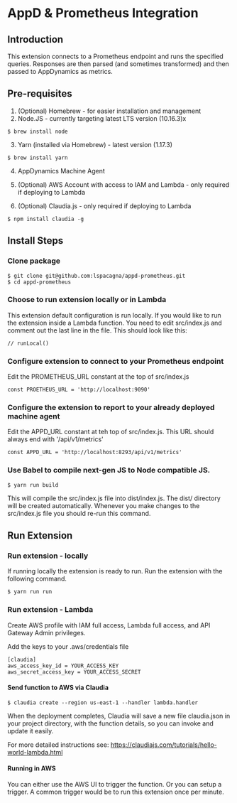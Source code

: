 # AppD &amp; Prometheus Integration

## Introduction

This extension connects to a Prometheus endpoint and runs the specified queries.
Responses are then parsed (and sometimes transformed) and then passed to AppDynamics as metrics.




## Pre-requisites

1. (Optional) Homebrew - for easier installation and management
2. Node.JS - currently targeting latest LTS version (10.16.3)x

```
$ brew install node
```

3. Yarn (installed via Homebrew) - latest version (1.17.3)

```
$ brew install yarn
```

4. AppDynamics Machine Agent

4. (Optional) AWS Account with access to IAM and Lambda - only required if deploying to Lambda

5. (Optional) Claudia.js - only required if deploying to Lambda

```
$ npm install claudia -g
```




## Install Steps

### Clone package

```
$ git clone git@github.com:lspacagna/appd-prometheus.git
$ cd appd-prometheus
```
### Choose to run extension locally or in Lambda

This extension default configuration is run locally. If you would like to run the
extension inside a Lambda function. You need to edit src/index.js and comment
out the last line in the file. This should look like this:

```
// runLocal()
```

### Configure extension to connect to your Prometheus endpoint

Edit the PROMETHEUS_URL constant at the top of src/index.js

```
const PROETHEUS_URL = 'http://localhost:9090'
```
### Configure the extension to report to your already deployed machine agent

Edit the APPD_URL constant at teh top of src/index.js. This URL should always end with
'/api/v1/metrics'

```
const APPD_URL = 'http://localhost:8293/api/v1/metrics'
```

### Use Babel to compile next-gen JS to Node compatible JS.

```
$ yarn run build
```

This will compile the src/index.js file into dist/index.js. The dist/ directory
will be created automatically. Whenever you make changes to the src/index.js
file you should re-run this command.




## Run Extension

### Run extension - locally
If running locally the extension is ready to run. Run the extension with the
following command.

```
$ yarn run run
```

### Run extension - Lambda

Create AWS profile with IAM full access, Lambda full access, and API Gateway
Admin privileges.

Add the keys to your .aws/credentials file

```
[claudia]
aws_access_key_id = YOUR_ACCESS_KEY
aws_secret_access_key = YOUR_ACCESS_SECRET
```

#### Send function to AWS via Claudia

```
$ claudia create --region us-east-1 --handler lambda.handler
```

When the deployment completes, Claudia will save a new file claudia.json in
your project directory, with the function details, so you can invoke and
update it easily.

For more detailed instructions see: https://claudiajs.com/tutorials/hello-world-lambda.html

#### Running in AWS

You can either use the AWS UI to trigger the function. Or you can setup a trigger.
A common trigger would be to run this extension once per minute.
